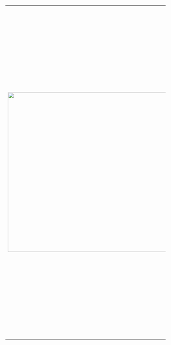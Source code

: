 <table>
<tr>
<td>

<img width="500" src="https://github-readme-stats.vercel.app/api?username=kabachuha&show_icons=true&count_private=true&layout=compact&hide_title=false&theme=transparent">

</td>
<td>
<div>
  <ul>
    <li>🚢 Software/ML Engineer at Huawei's AI Foundation and Algorithm lab 📚</li>
    <li>🔭 Bachelor in 🤓 Applied Math and Physics ⚛️</li>
    <li>🎓 Currently studying for a masters</li>
    <li>🌱 Participate in renewable energy projects ⚡</li>
    <li>👷 ML and AI projects: Diffusion models and LLMs. 🤗</li>
    <li>🐍 Skills in Python, C/C++ and Java 🍵</li>
    <li>✏️ Love traditional and AI-assisted art 🤖</li>
    <li>🚀 Looking for hardware help on training multimodal models 🤔</li>
    <li>🐧 <a href="https://etherscan.io/address/0x4c92637b8d3587383d50812f64a0dbd2a5426e81">To donate and support my Open Source projects</a> 🧡</li>
    <li>💬 To contact me, use Discord, @kabachuha. Pronouns: he/him</li>
  </ul>
</div>
</td>
</tr>
</table>
